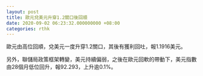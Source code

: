 ```yaml
---
layout: post
title: 歐元兌美元升穿1.2關口後回順
date: 2020-09-02 06:23:32.000000000 +08:00
categories: rthk
---
```


歐元由高位回順，兌美元一度升穿1.2關口，其後有獲利回吐，報1.1916美元。

另外，聯儲局政策框架轉變，美元持續偏弱，之後在歐元回軟的帶動下，美元指數由28個月低位回升，報92.293，上升逾0.1%。
